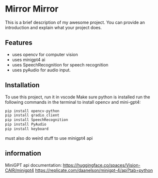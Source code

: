 # Mirror Mirror

This is a brief description of my awesome project. You can provide an introduction and explain what your project does.

## Features

- uses opencv for computer vision
- uses minigpt4 ai
- uses SpeechRecognition for speech recognition
- uses pyAudio for audio input.

## Installation

To use this project, run it in vscode
Make sure python is installed
run the following commands in the terminal to install opencv and mini-gpt4:   
```bash
pip install opencv-python
pip install gradio_client
pip install SpeechRecognition
pip install PyAudio
pip install keyboard
```
must also do weird stuff to use minigpt4 api
## information
MiniGPT api documentation:
https://huggingface.co/spaces/Vision-CAIR/minigpt4
https://replicate.com/daanelson/minigpt-4/api?tab=python
